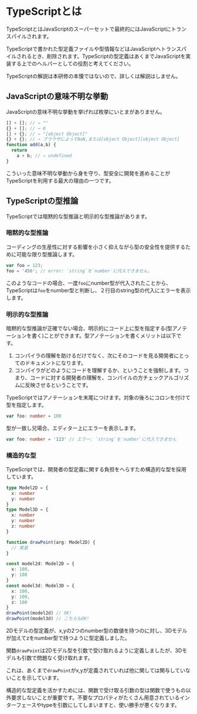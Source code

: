 # TypeScriptとは

TypeScriptとはJavaScriptのスーパーセットで最終的にはJavaScriptにトランスパイルされます。

TypeScriptで書かれた型定義ファイルや型情報などはJavaScriptへトランスパイルされるとき、削除されます。TypeScriptの型定義はあくまでJavaScriptを実装する上でのヘルパーとしての役割と考えてください。

TypeScriptの解説は本研修の本懐ではないので、詳しくは解説はしません。

## JavaScriptの意味不明な挙動

JavaScriptの意味不明な挙動を挙げれば枚挙にいとまがありません。

```js
[] + []; // → ""
{} + []; // → 0
[] + {}; // → "[object Object]"
{} + {}; // → ブラウザによってNaN,または[object Object][object Object]
function add(a,b) {
  return
    a + b; // → undefined
}
```

こういった意味不明な挙動から身を守り、型安全に開発を進めることがTypeScriptを利用する最大の理由の一つです。

## TypeScriptの型推論

TypeScriptでは暗黙的な型推論と明示的な型推論があります。

### 暗黙的な型推論

コーディングの生産性に対する影響を小さく抑えながら型の安全性を提供するために可能な限り型推論します。

```ts
var foo = 123;
foo = '456'; // error: `string`を`number`に代入できません。
```

このようなコードの場合、一度`foo`にnumber型が代入されたことから、TypeScriptは`foo`をnumber型と判断し、２行目のstring型の代入にエラーを表示します。

### 明示的な型推論

暗黙的な型推論が正確でない場合、明示的にコード上に型を指定する(型アノテーションを書く)ことができます。型アノテーションを書くメリットは以下です。

1. コンパイラの理解を助けるだけでなく、次にそのコードを見る開発者にとってのドキュメントになります。
2. コンパイラがどのようにコードを理解するか、ということを強制します。つまり、コードに対する開発者の理解を、コンパイルの方チェックアルゴリズムに反映させるということです。

TypeScriptではアノテーションを末尾につけます。対象の後ろにコロンを付けて型を指定します。

```ts
var foo: number = 100
```

型が一致し兄場合、エディター上にエラーを表示します。

```ts
var foo: number = '123' // エラー: `string`を`number`に代入できません
```

### 構造的な型

TypeScriptでは、開発者の型定義に関する負担をへらすため構造的な型を採用しています。

```ts
type Model2D = {
  x: number
  y: number
}
type Model3D = {
  x: number
  y: number
  z: number
}

function drawPoint(arg: Model2D) {
  // 実装
}

const model2d: Model2D = {
  x: 100,
  y: 100
}
const model3d: Model3D = {
  x: 100,
  y: 100,
  z: 100
}
drawPoint(model2d) // OK!
drawPoint(model3d) // こちらもOK!
```

2Dモデルの型定義が、x,yの2つのnumber型の数値を持つのに対し、3Dモデルが加えてzをnumber型で持つように型定義しました。

関数`drawPoint`は2Dモデル型を引数で受け取れるように定義しましたが、3Dモデルも引数で問題なく受け取れます。

これは、あくまで`drawPoint`がx,yが定義されていれば他に関しては関与していないことを示しています。

構造的な型定義を活かすためには、関数で受け取る引数の型は関数で使うもの以外要求しないことが重要です。不要なプロパティがたくさん用意されているインターフェースやtypeを引数にしてしまいますと、使い勝手が悪くなります。

